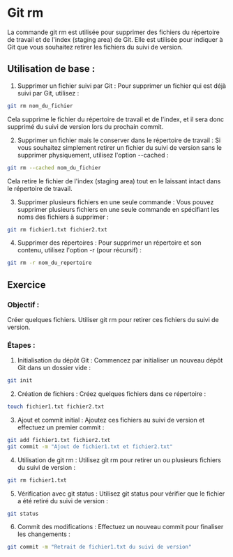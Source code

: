 # Git rm

La commande git rm est utilisée pour supprimer des fichiers du répertoire de travail et de l'index (staging area) de Git. Elle est utilisée pour indiquer à Git que vous souhaitez retirer les fichiers du suivi de version.

## Utilisation de base :

1. Supprimer un fichier suivi par Git :
Pour supprimer un fichier qui est déjà suivi par Git, utilisez :

```bash
git rm nom_du_fichier
```

Cela supprime le fichier du répertoire de travail et de l'index, et il sera donc supprimé du suivi de version lors du prochain commit.

2. Supprimer un fichier mais le conserver dans le répertoire de travail :
Si vous souhaitez simplement retirer un fichier du suivi de version sans le supprimer physiquement, utilisez l'option --cached :

```bash
git rm --cached nom_du_fichier
```

Cela retire le fichier de l'index (staging area) tout en le laissant intact dans le répertoire de travail.

3. Supprimer plusieurs fichiers en une seule commande :
Vous pouvez supprimer plusieurs fichiers en une seule commande en spécifiant les noms des fichiers à supprimer :

```bash
git rm fichier1.txt fichier2.txt
```

4. Supprimer des répertoires :
Pour supprimer un répertoire et son contenu, utilisez l'option -r (pour récursif) :

```bash
git rm -r nom_du_repertoire
```

## Exercice

### Objectif :

Créer quelques fichiers.
Utiliser git rm pour retirer ces fichiers du suivi de version.

### Étapes :

1. Initialisation du dépôt Git :
Commencez par initialiser un nouveau dépôt Git dans un dossier vide :

```bash
git init
```

2. Création de fichiers :
Créez quelques fichiers dans ce répertoire :

```bash
touch fichier1.txt fichier2.txt
```

3. Ajout et commit initial :
Ajoutez ces fichiers au suivi de version et effectuez un premier commit :

```bash
git add fichier1.txt fichier2.txt
git commit -m "Ajout de fichier1.txt et fichier2.txt"
```

4. Utilisation de git rm :
Utilisez git rm pour retirer un ou plusieurs fichiers du suivi de version :

```bash
git rm fichier1.txt
```

5. Vérification avec git status :
Utilisez git status pour vérifier que le fichier a été retiré du suivi de version :

```bash
git status
```

6. Commit des modifications :
Effectuez un nouveau commit pour finaliser les changements :

```bash
git commit -m "Retrait de fichier1.txt du suivi de version"
```


